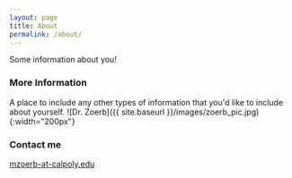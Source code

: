 ```yaml
---
layout: page
title: About
permalink: /about/
---
```


Some information about you!

### More Information

A place to include any other types of information that you'd like to include about yourself.
![Dr. Zoerb]({{ site.baseurl }}/images/zoerb_pic.jpg){:width="200px"}

### Contact me

[mzoerb-at-calpoly.edu](mailto:mzoerb@calpoly.edu)
